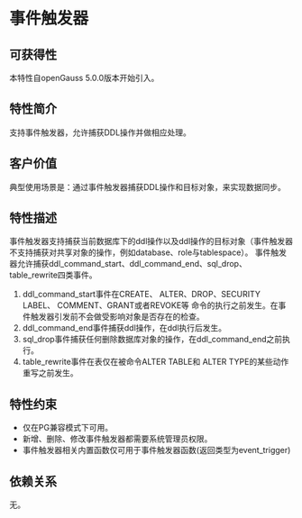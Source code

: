 # 事件触发器

## 可获得性<a name="section15414320604715"></a>

本特性自openGauss 5.0.0版本开始引入。


## 特性简介<a name="section740615433477"></a>

支持事件触发器，允许捕获DDL操作并做相应处理。

## 客户价值<a name="section1067215172372"></a>

典型使用场景是：通过事件触发器捕获DDL操作和目标对象，来实现数据同步。

## 特性描述<a name="section1017916314374"></a>

事件触发器支持捕获当前数据库下的ddl操作以及ddl操作的目标对象（事件触发器不支持捕获对共享对象的操作，例如database、role与tablespace）。
事件触发器允许捕获ddl_command_start、ddl_command_end、sql_drop、table_rewrite四类事件。
1. ddl_command_start事件在CREATE、 ALTER、DROP、SECURITY LABEL、 COMMENT、GRANT或者REVOKE等 命令的执行之前发生。在事件触发器引发前不会做受影响对象是否存在的检查。
2. ddl_command_end事件捕获ddl操作，在ddl执行后发生。
3. sql_drop事件捕获任何删除数据库对象的操作，在ddl_command_end之前执行。
4. table_rewrite事件在表仅在被命令ALTER TABLE和 ALTER TYPE的某些动作重写之前发生。 
   

## 特性约束<a name="section1694165712371"></a>

- 仅在PG兼容模式下可用。
- 新增、删除、修改事件触发器都需要系统管理员权限。
- 事件触发器相关内置函数仅可用于事件触发器函数(返回类型为event_trigger)

## 依赖关系

无。

